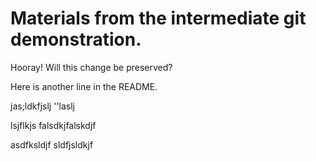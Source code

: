 # Materials from the intermediate git demonstration.

Hooray! Will this change be preserved?

Here is another line in the README.

jas;ldkfjslj
''laslj

lsjflkjs
falsdkjfalskdjf

asdfksldjf
sldfjsldkjf